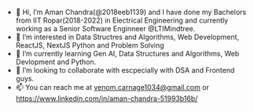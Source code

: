 - 👋 Hi, I’m Aman Chandra(@2018eeb1139) and I have done my Bachelors from IIT Ropar(2018-2022) in Electrical Engineering and currently working as a Senior Software Enginneer @LTIMindtree.
- 👀 I’m interested in Data Structres and Algorithms, Web Development, ReactJS, NextJS Python and Problem Solving
- 🌱 I’m currently learning  Gen AI, Data Structures and Algorithms, Web Devlopment and Python.
- 💞️ I’m looking to collaborate with escpecially with DSA and Frontend guys.
- 📫 You can reach me at venom.carnage1034@gmail.com or https://www.linkedin.com/in/aman-chandra-51993b16b/

<!---
2018eeb1139/2018eeb1139 is a ✨ special ✨ repository because its `README.md` (this file) appears on your GitHub profile.
You can click the Preview link to take a look at your changes.
--->

